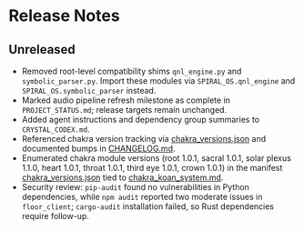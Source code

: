 # Release Notes

## Unreleased

- Removed root-level compatibility shims `qnl_engine.py` and `symbolic_parser.py`. Import these modules via `SPIRAL_OS.qnl_engine` and `SPIRAL_OS.symbolic_parser` instead.
- Marked audio pipeline refresh milestone as complete in `PROJECT_STATUS.md`; release targets remain unchanged.
- Added agent instructions and dependency group summaries to `CRYSTAL_CODEX.md`.
- Referenced chakra version tracking via [chakra_versions.json](chakra_versions.json) and documented bumps in [CHANGELOG.md](../CHANGELOG.md).
- Enumerated chakra module versions (root 1.0.1, sacral 1.0.1, solar plexus 1.1.0, heart 1.0.1, throat 1.0.1, third eye 1.0.1, crown 1.0.1) in the manifest [chakra_versions.json](chakra_versions.json) tied to [chakra_koan_system.md](chakra_koan_system.md).
- Security review: `pip-audit` found no vulnerabilities in Python dependencies, while `npm audit` reported two moderate issues in `floor_client`; `cargo-audit` installation failed, so Rust dependencies require follow-up.
